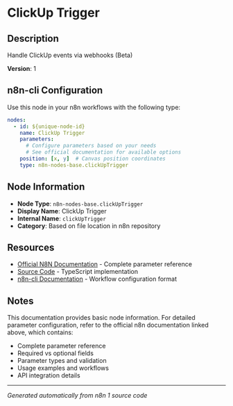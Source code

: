 # ClickUp Trigger

## Description

Handle ClickUp events via webhooks (Beta)

**Version**: 1

## n8n-cli Configuration

Use this node in your n8n workflows with the following type:

```yaml
nodes:
  - id: ${unique-node-id}
    name: ClickUp Trigger
    parameters:
      # Configure parameters based on your needs
      # See official documentation for available options
    position: [x, y]  # Canvas position coordinates
    type: n8n-nodes-base.clickUpTrigger
```

## Node Information

- **Node Type**: `n8n-nodes-base.clickUpTrigger`
- **Display Name**: ClickUp Trigger
- **Internal Name**: `clickUpTrigger`
- **Category**: Based on file location in n8n repository

## Resources

- [Official N8N Documentation](https://docs.n8n.io/integrations/builtin/app-nodes/n8n-nodes-base.clickuptrigger/) - Complete parameter reference
- [Source Code](https://github.com/n8n-io/n8n/blob/master/packages/nodes-base/nodes/ClickUp/ClickUpTrigger.node.ts) - TypeScript implementation
- [n8n-cli Documentation](https://github.com/edenreich/n8n-cli) - Workflow configuration format

## Notes

This documentation provides basic node information. For detailed parameter configuration, 
refer to the official n8n documentation linked above, which contains:

- Complete parameter reference
- Required vs optional fields
- Parameter types and validation
- Usage examples and workflows
- API integration details

---
*Generated automatically from n8n 1 source code*
